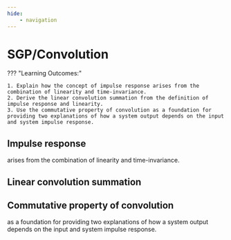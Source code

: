 ```yaml
---
hide:
    - navigation
---
```

# SGP/Convolution

??? "Learning Outcomes:"

    1. Explain how the concept of impulse response arises from the combination of linearity and time-invariance.
    2. Derive the linear convolution summation from the definition of impulse response and linearity.
    3. Use the commutative property of convolution as a foundation for providing two explanations of how a system output depends on the input and system impulse response.

## Impulse response 

arises from the combination of linearity and time-invariance.

## Linear convolution summation

## Commutative property of convolution 

as a foundation for providing two explanations of how a system output depends on the input and system impulse response.